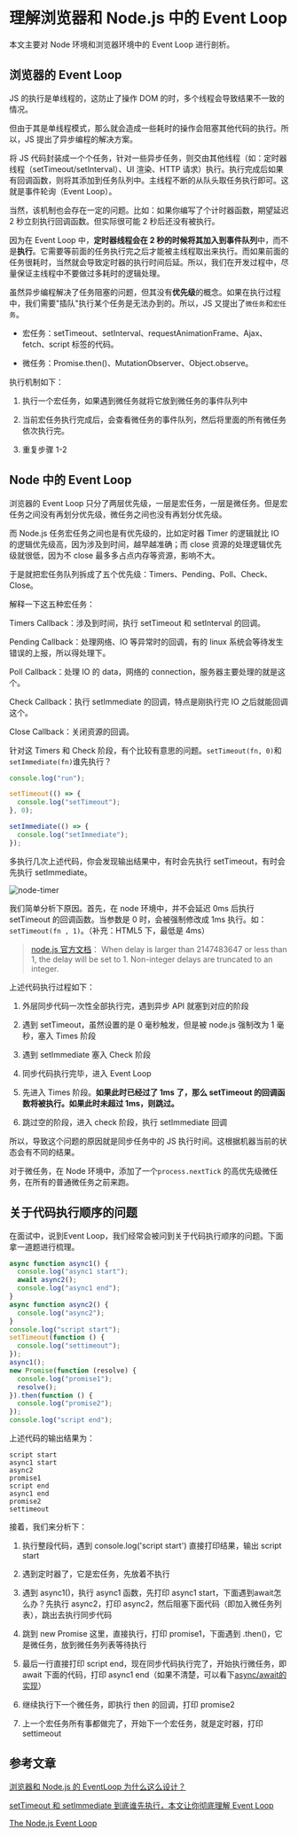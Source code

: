 # 理解浏览器和 Node.js 中的 Event Loop

本文主要对 Node 环境和浏览器环境中的 Event Loop 进行剖析。

## 浏览器的 Event Loop

JS 的执行是单线程的，这防止了操作 DOM 的时，多个线程会导致结果不一致的情况。

但由于其是单线程模式，那么就会造成一些耗时的操作会阻塞其他代码的执行。所以，JS 提出了异步编程的解决方案。

将 JS 代码封装成一个个任务，针对一些异步任务，则交由其他线程（如：定时器线程（setTimeout/setInterval）、UI 渲染、HTTP 请求）执行。执行完成后如果有回调函数，则将其添加到任务队列中。主线程不断的从队头取任务执行即可。这就是事件轮询（Event Loop）。

当然，该机制也会存在一定的问题。比如：如果你编写了个计时器函数，期望延迟 2 秒立刻执行回调函数。但实际很可能 2 秒后还没有被执行。

因为在 Event Loop 中，**定时器线程会在 2 秒的时候将其加入到事件队列**中，而不是**执行**。它需要等前面的任务执行完之后才能被主线程取出来执行。而如果前面的任务很耗时，当然就会导致定时器的执行时间后延。所以，我们在开发过程中，尽量保证主线程中不要做过多耗时的逻辑处理。

虽然异步编程解决了任务阻塞的问题，但其没有**优先级**的概念。如果在执行过程中，我们需要"插队"执行某个任务是无法办到的。所以，JS 又提出了`微任务`和`宏任务`。

- 宏任务：setTimeout、setInterval、requestAnimationFrame、Ajax、fetch、script 标签的代码。

- 微任务：Promise.then()、MutationObserver、Object.observe。

执行机制如下：

1. 执行一个宏任务，如果遇到微任务就将它放到微任务的事件队列中

2. 当前宏任务执行完成后，会查看微任务的事件队列，然后将里面的所有微任务依次执行完。

3. 重复步骤 1-2

## Node 中的 Event Loop

浏览器的 Event Loop 只分了两层优先级，一层是宏任务，一层是微任务。但是宏任务之间没有再划分优先级，微任务之间也没有再划分优先级。

而 Node.js 任务宏任务之间也是有优先级的，比如定时器 Timer 的逻辑就比 IO 的逻辑优先级高，因为涉及到时间，越早越准确；而 close 资源的处理逻辑优先级就很低，因为不 close 最多多占点内存等资源，影响不大。

于是就把宏任务队列拆成了五个优先级：Timers、Pending、Poll、Check、Close。

解释一下这五种宏任务：

Timers Callback：涉及到时间，执行 setTimeout 和 setInterval 的回调。

Pending Callback：处理网络、IO 等异常时的回调，有的 linux 系统会等待发生错误的上报，所以得处理下。

Poll Callback：处理 IO 的 data，网络的 connection，服务器主要处理的就是这个。

Check Callback：执行 setImmediate 的回调，特点是刚执行完 IO 之后就能回调这个。

Close Callback：关闭资源的回调。

针对这 Timers 和 Check 阶段，有个比较有意思的问题。`setTimeout(fn, 0)`和`setImmediate(fn)`谁先执行？

```js
console.log("run");

setTimeout(() => {
  console.log("setTimeout");
}, 0);

setImmediate(() => {
  console.log("setImmediate");
});
```

多执行几次上述代码，你会发现输出结果中，有时会先执行 setTimeout，有时会先执行 setImmediate。

![node-timer](https://raw.githubusercontent.com/kerwin-ly/Blog/main/assets/imgs/js/node-timer.png)

我们简单分析下原因。首先，在 node 环境中，并不会延迟 0ms 后执行 setTimeout 的回调函数。当参数是 0 时，会被强制修改成 1ms 执行。如：`setTimeout(fn , 1)`。（补充：HTML5 下，最低是 4ms）

> [node.js 官方文档](https://nodejs.org/api/timers.html#timers_settimeout_callback_delay_args)： When delay is larger than 2147483647 or less than 1, the delay will be set to 1. Non-integer delays are truncated to an integer.

上述代码执行过程如下：

1. 外层同步代码一次性全部执行完，遇到异步 API 就塞到对应的阶段

2. 遇到 setTimeout，虽然设置的是 0 毫秒触发，但是被 node.js 强制改为 1 毫秒，塞入 Times 阶段

3. 遇到 setImmediate 塞入 Check 阶段

4. 同步代码执行完毕，进入 Event Loop

5. 先进入 Times 阶段。**如果此时已经过了 1ms 了，那么 setTimeout 的回调函数将被执行。如果此时未超过 1ms，则跳过。**

6. 跳过空的阶段，进入 check 阶段，执行 setImmediate 回调

所以，导致这个问题的原因就是同步任务中的 JS 执行时间。这根据机器当前的状态会有不同的结果。

对于微任务，在 Node 环境中，添加了一个`process.nextTick` 的高优先级微任务，在所有的普通微任务之前来跑。

## 关于代码执行顺序的问题

在面试中，说到Event Loop，我们经常会被问到关于代码执行顺序的问题。下面拿一道题进行梳理。
```js
async function async1() {
  console.log("async1 start");
  await async2();
  console.log("async1 end");
}
async function async2() {
  console.log("async2");
}
console.log("script start");
setTimeout(function () {
  console.log("settimeout");
});
async1();
new Promise(function (resolve) {
  console.log("promise1");
  resolve();
}).then(function () {
  console.log("promise2");
});
console.log("script end");
```

上述代码的输出结果为：

```
script start
async1 start
async2
promise1
script end
async1 end
promise2
settimeout
```

接着，我们来分析下：

1. 执行整段代码，遇到 console.log('script start') 直接打印结果，输出 script start

2. 遇到定时器了，它是宏任务，先放着不执行

3. 遇到 async1()，执行 async1 函数，先打印 async1 start，下面遇到await怎么办？先执行 async2，打印 async2，然后阻塞下面代码（即加入微任务列表），跳出去执行同步代码

4. 跳到 new Promise 这里，直接执行，打印 promise1，下面遇到 .then()，它是微任务，放到微任务列表等待执行

5. 最后一行直接打印 script end，现在同步代码执行完了，开始执行微任务，即 await 下面的代码，打印 async1 end（如果不清楚，可以看下[async/await的实现](https://github.com/kerwin-ly/Blog/blob/main/frontend/javascript/js-implemention-util/%E5%AE%9E%E7%8E%B0async%26await%E5%87%BD%E6%95%B0.md)）

6. 继续执行下一个微任务，即执行 then 的回调，打印 promise2

7. 上一个宏任务所有事都做完了，开始下一个宏任务，就是定时器，打印 settimeout

## 参考文章

[浏览器和 Node.js 的 EventLoop 为什么这么设计？](https://mp.weixin.qq.com/s/vHVu-ELdsfkytg0cTxMkYw)

[setTimeout 和 setImmediate 到底谁先执行，本文让你彻底理解 Event Loop](https://segmentfault.com/a/1190000023315304)

[The Node.js Event Loop](https://nodejs.org/en/docs/guides/event-loop-timers-and-nexttick/)
